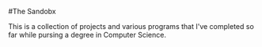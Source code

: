 #The Sandobx

This is a collection of projects and various programs that I've completed so far while pursing a degree in Computer Science.

